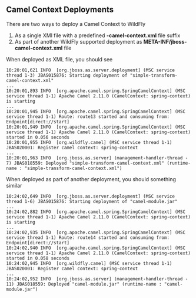 ## Camel Context Deployments

There are two ways to deploy a Camel Context to WildFly

1. As a single XMl file with a predefined **-camel-context.xml** file suffix
2. As part of another WildFly supported deployment as **META-INF/jboss-camel-context.xml** file

When deployed as XML file, you should see

```
10:20:01,621 INFO  [org.jboss.as.server.deployment] (MSC service thread 1-3) JBAS015876: Starting deployment of "simple-transform-camel-context.xml"
...
10:20:01,893 INFO  [org.apache.camel.spring.SpringCamelContext] (MSC service thread 1-1) Apache Camel 2.11.0 (CamelContext: spring-context) is starting
...
10:20:01,945 INFO  [org.apache.camel.spring.SpringCamelContext] (MSC service thread 1-1) Route: route13 started and consuming from: Endpoint[direct://start]
10:20:01,949 INFO  [org.apache.camel.spring.SpringCamelContext] (MSC service thread 1-1) Apache Camel 2.11.0 (CamelContext: spring-context) started in 0.056 seconds
10:20:01,955 INFO  [org.wildfly.camel] (MSC service thread 1-1) JBAS020001: Register camel context: spring-context
...
10:20:01,963 INFO  [org.jboss.as.server] (management-handler-thread - 7) JBAS018559: Deployed "simple-transform-camel-context.xml" (runtime-name : "simple-transform-camel-context.xml")
```

When deployed as part of another deployment, you should something similar

```
10:24:02,649 INFO  [org.jboss.as.server.deployment] (MSC service thread 1-6) JBAS015876: Starting deployment of "camel-module.jar"
...
10:24:02,882 INFO  [org.apache.camel.spring.SpringCamelContext] (MSC service thread 1-1) Apache Camel 2.11.0 (CamelContext: spring-context) is starting
...
10:24:02,935 INFO  [org.apache.camel.spring.SpringCamelContext] (MSC service thread 1-1) Route: route14 started and consuming from: Endpoint[direct://start]
10:24:02,940 INFO  [org.apache.camel.spring.SpringCamelContext] (MSC service thread 1-1) Apache Camel 2.11.0 (CamelContext: spring-context) started in 0.058 seconds
10:24:02,945 INFO  [org.wildfly.camel] (MSC service thread 1-1) JBAS020001: Register camel context: spring-context
...
10:24:02,952 INFO  [org.jboss.as.server] (management-handler-thread - 11) JBAS018559: Deployed "camel-module.jar" (runtime-name : "camel-module.jar")
```
